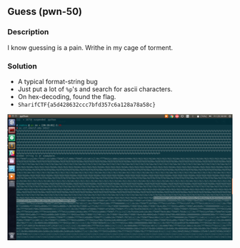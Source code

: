 ## Guess (pwn-50)

### Description
I know guessing is a pain. Writhe in my cage of torment.

### Solution

* A typical format-string bug
* Just put a lot of `%p`'s and search for ascii characters.
* On hex-decoding, found the flag.
* `SharifCTF{a5d428632ccc7bfd357c6a128a78a58c}`

![pwned](./pwn-50.png)